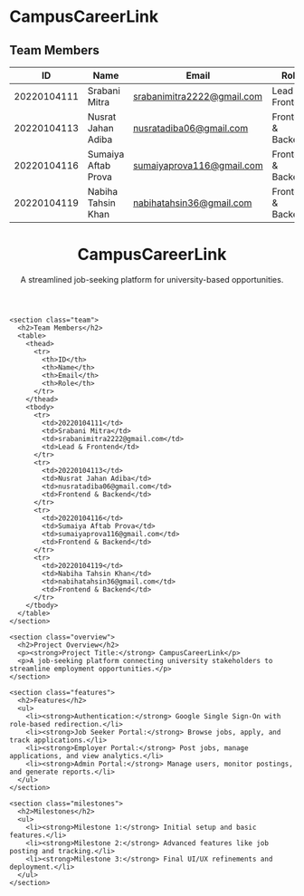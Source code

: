 # CampusCareerLink
<!DOCTYPE html>
<html lang="en">
<head>
    <meta charset="UTF-8">
    <meta name="viewport" content="width=device-width, initial-scale=1.0">
    <link rel="stylesheet" href="styles.css">
</head>
<body>
    <div class="table-container">
        <h2>Team Members</h2>
        <table>
            <thead>
                <tr>
                    <th>ID</th>
                    <th>Name</th>
                    <th>Email</th>
                    <th>Role</th>
                </tr>
            </thead>
            <tbody>
                <tr>
                    <td>20220104111</td>
                    <td> Srabani Mitra</td>
                    <td><a href=""">srabanimitra2222@gmail.com</a></td>
                    <td>Lead &amp; Frontend</td>
                </tr>
                <tr>
                    <td>20220104113</td>
                    <td>Nusrat Jahan Adiba</td>
                    <td><a href="mailto:">nusratadiba06@gmail.com</a></td>
                    <td>Frontend &amp; Backend</td>
                </tr>
                <tr>
                    <td>20220104116</td>
                    <td>Sumaiya Aftab Prova</td>
                    <td><a href="">sumaiyaprova116@gmail.com</a></td>
                    <td>Frontend &amp; Backend</td>
                </tr>
                <tr>
                    <td>20220104119</td>
                    <td>Nabiha Tahsin Khan</td>
                    <td><a href="">nabihatahsin36@gmail.com</a></td>
                    <td>Frontend &amp; Backend</td>
                </tr>
            </tbody>
        </table>
    </div>
</body>
</html>
<!DOCTYPE html>
<html lang="en">
<head>
  <meta charset="UTF-8">
  <meta name="viewport" content="width=device-width, initial-scale=1.0">
  <title>CampusCareerLink Overview</title>
  <link rel="stylesheet" href="styles.css">
</head>
<body>
  <div class="container">
    <header class="header">
      <h1>CampusCareerLink</h1>
      <p>A streamlined job-seeking platform for university-based opportunities.</p>
    </header>

    <section class="team">
      <h2>Team Members</h2>
      <table>
        <thead>
          <tr>
            <th>ID</th>
            <th>Name</th>
            <th>Email</th>
            <th>Role</th>
          </tr>
        </thead>
        <tbody>
          <tr>
            <td>20220104111</td>
            <td>Srabani Mitra</td>
            <td>srabanimitra2222@gmail.com</td>
            <td>Lead & Frontend</td>
          </tr>
          <tr>
            <td>20220104113</td>
            <td>Nusrat Jahan Adiba</td>
            <td>nusratadiba06@gmail.com</td>
            <td>Frontend & Backend</td>
          </tr>
          <tr>
            <td>20220104116</td>
            <td>Sumaiya Aftab Prova</td>
            <td>sumaiyaprova116@gmail.com</td>
            <td>Frontend & Backend</td>
          </tr>
          <tr>
            <td>20220104119</td>
            <td>Nabiha Tahsin Khan</td>
            <td>nabihatahsin36@gmail.com</td>
            <td>Frontend & Backend</td>
          </tr>
        </tbody>
      </table>
    </section>

    <section class="overview">
      <h2>Project Overview</h2>
      <p><strong>Project Title:</strong> CampusCareerLink</p>
      <p>A job-seeking platform connecting university stakeholders to streamline employment opportunities.</p>
    </section>

    <section class="features">
      <h2>Features</h2>
      <ul>
        <li><strong>Authentication:</strong> Google Single Sign-On with role-based redirection.</li>
        <li><strong>Job Seeker Portal:</strong> Browse jobs, apply, and track applications.</li>
        <li><strong>Employer Portal:</strong> Post jobs, manage applications, and view analytics.</li>
        <li><strong>Admin Portal:</strong> Manage users, monitor postings, and generate reports.</li>
      </ul>
    </section>

    <section class="milestones">
      <h2>Milestones</h2>
      <ul>
        <li><strong>Milestone 1:</strong> Initial setup and basic features.</li>
        <li><strong>Milestone 2:</strong> Advanced features like job posting and tracking.</li>
        <li><strong>Milestone 3:</strong> Final UI/UX refinements and deployment.</li>
      </ul>
    </section>
  </div>
</body>
</html>

